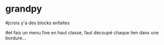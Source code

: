 # grandpy

#jcrois y'a des blocks enfaites

#et fais un menu fixe en haut classe, faut découpé chaque lien dans une bordure...


